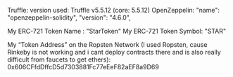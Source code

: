 Truffle: version used: Truffle v5.5.12 (core: 5.5.12)
OpenZeppelin: "name": "openzeppelin-solidity", "version": "4.6.0",

My ERC-721 Token Name : "StarToken"
My ERC-721 Token Symbol: "STAR"

My “Token Address” on the Ropsten Network (I used Ropsten, cause Rinkeby is not working and i cant deploy contracts there and is also really difficult from faucets to get ethers): 0x606CFfdDffcD5d7303881Fc77eEeF82aEF8a9D69